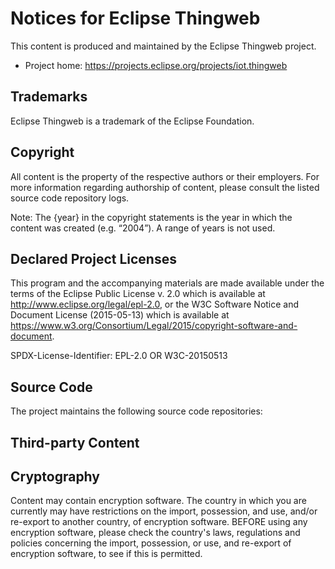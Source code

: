 # Notices for Eclipse Thingweb

This content is produced and maintained by the Eclipse Thingweb project.

-   Project home: https://projects.eclipse.org/projects/iot.thingweb

## Trademarks

Eclipse Thingweb is a trademark of the Eclipse Foundation.

## Copyright

All content is the property of the respective authors or their employers. For
more information regarding authorship of content, please consult the listed
source code repository logs.

Note: The {year} in the copyright statements is the year in which the content
was created (e.g. “2004”). A range of years is not used.

## Declared Project Licenses

This program and the accompanying materials are made available under the terms
of the Eclipse Public License v. 2.0 which is available at
http://www.eclipse.org/legal/epl-2.0, or the W3C Software Notice and Document
License (2015-05-13) which is available at
https://www.w3.org/Consortium/Legal/2015/copyright-software-and-document.

SPDX-License-Identifier: EPL-2.0 OR W3C-20150513

## Source Code

The project maintains the following source code repositories:

## Third-party Content

## Cryptography

Content may contain encryption software. The country in which you are currently
may have restrictions on the import, possession, and use, and/or re-export to
another country, of encryption software. BEFORE using any encryption software,
please check the country's laws, regulations and policies concerning the import,
possession, or use, and re-export of encryption software, to see if this is
permitted.
